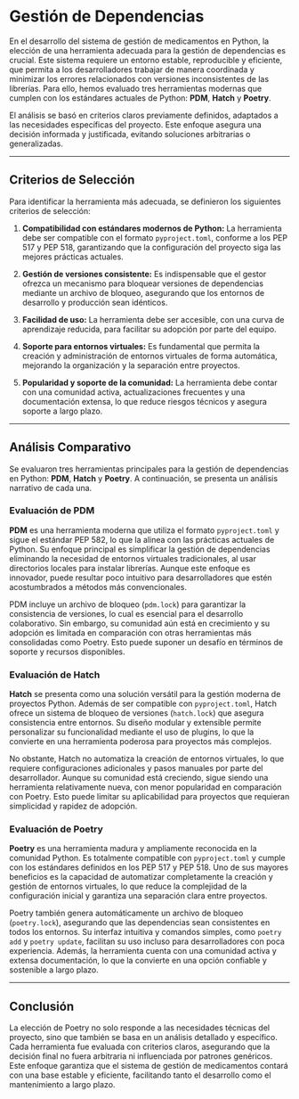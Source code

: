 # Gestión de Dependencias

En el desarrollo del sistema de gestión de medicamentos en Python, la elección de una herramienta adecuada para la gestión de dependencias es crucial. Este sistema requiere un entorno estable, reproducible y eficiente, que permita a los desarrolladores trabajar de manera coordinada y minimizar los errores relacionados con versiones inconsistentes de las librerías. Para ello, hemos evaluado tres herramientas modernas que cumplen con los estándares actuales de Python: **PDM**, **Hatch** y **Poetry**.

El análisis se basó en criterios claros previamente definidos, adaptados a las necesidades específicas del proyecto. Este enfoque asegura una decisión informada y justificada, evitando soluciones arbitrarias o generalizadas.

---

## Criterios de Selección

Para identificar la herramienta más adecuada, se definieron los siguientes criterios de selección:

1. **Compatibilidad con estándares modernos de Python:** 
   La herramienta debe ser compatible con el formato `pyproject.toml`, conforme a los PEP 517 y PEP 518, garantizando que la configuración del proyecto siga las mejores prácticas actuales.

2. **Gestión de versiones consistente:** 
   Es indispensable que el gestor ofrezca un mecanismo para bloquear versiones de dependencias mediante un archivo de bloqueo, asegurando que los entornos de desarrollo y producción sean idénticos.

3. **Facilidad de uso:** 
   La herramienta debe ser accesible, con una curva de aprendizaje reducida, para facilitar su adopción por parte del equipo.

4. **Soporte para entornos virtuales:** 
   Es fundamental que permita la creación y administración de entornos virtuales de forma automática, mejorando la organización y la separación entre proyectos.

5. **Popularidad y soporte de la comunidad:** 
   La herramienta debe contar con una comunidad activa, actualizaciones frecuentes y una documentación extensa, lo que reduce riesgos técnicos y asegura soporte a largo plazo.

---

## Análisis Comparativo

Se evaluaron tres herramientas principales para la gestión de dependencias en Python: **PDM**, **Hatch** y **Poetry**. A continuación, se presenta un análisis narrativo de cada una.

### Evaluación de PDM

**PDM** es una herramienta moderna que utiliza el formato `pyproject.toml` y sigue el estándar PEP 582, lo que la alinea con las prácticas actuales de Python. Su enfoque principal es simplificar la gestión de dependencias eliminando la necesidad de entornos virtuales tradicionales, al usar directorios locales para instalar librerías. Aunque este enfoque es innovador, puede resultar poco intuitivo para desarrolladores que estén acostumbrados a métodos más convencionales.

PDM incluye un archivo de bloqueo (`pdm.lock`) para garantizar la consistencia de versiones, lo cual es esencial para el desarrollo colaborativo. Sin embargo, su comunidad aún está en crecimiento y su adopción es limitada en comparación con otras herramientas más consolidadas como Poetry. Esto puede suponer un desafío en términos de soporte y recursos disponibles.

### Evaluación de Hatch

**Hatch** se presenta como una solución versátil para la gestión moderna de proyectos Python. Además de ser compatible con `pyproject.toml`, Hatch ofrece un sistema de bloqueo de versiones (`hatch.lock`) que asegura consistencia entre entornos. Su diseño modular y extensible permite personalizar su funcionalidad mediante el uso de plugins, lo que la convierte en una herramienta poderosa para proyectos más complejos.

No obstante, Hatch no automatiza la creación de entornos virtuales, lo que requiere configuraciones adicionales y pasos manuales por parte del desarrollador. Aunque su comunidad está creciendo, sigue siendo una herramienta relativamente nueva, con menor popularidad en comparación con Poetry. Esto puede limitar su aplicabilidad para proyectos que requieran simplicidad y rapidez de adopción.

### Evaluación de Poetry

**Poetry** es una herramienta madura y ampliamente reconocida en la comunidad Python. Es totalmente compatible con `pyproject.toml` y cumple con los estándares definidos en los PEP 517 y PEP 518. Uno de sus mayores beneficios es la capacidad de automatizar completamente la creación y gestión de entornos virtuales, lo que reduce la complejidad de la configuración inicial y garantiza una separación clara entre proyectos.

Poetry también genera automáticamente un archivo de bloqueo (`poetry.lock`), asegurando que las dependencias sean consistentes en todos los entornos. Su interfaz intuitiva y comandos simples, como `poetry add` y `poetry update`, facilitan su uso incluso para desarrolladores con poca experiencia. Además, la herramienta cuenta con una comunidad activa y extensa documentación, lo que la convierte en una opción confiable y sostenible a largo plazo.

---

## Conclusión

La elección de Poetry no solo responde a las necesidades técnicas del proyecto, sino que también se basa en un análisis detallado y específico. Cada herramienta fue evaluada con criterios claros, asegurando que la decisión final no fuera arbitraria ni influenciada por patrones genéricos. Este enfoque garantiza que el sistema de gestión de medicamentos contará con una base estable y eficiente, facilitando tanto el desarrollo como el mantenimiento a largo plazo.

